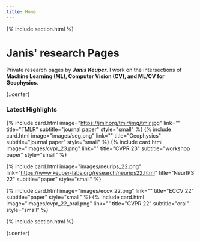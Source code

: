 ```yaml
---
title: Home
---
```


{% include section.html %}

# Janis' research Pages
Private research pages by ***Janis Keuper***. I work on the intersections of **Machine Learning (ML), Computer Vision (CV), and ML/CV for Geophysics**.

{:.center}
### Latest Highlights

{%
  include card.html
  image="https://jmlr.org/tmlr/img/tmlr.jpg"
  link=""
  title="TMLR"
  subtitle="journal paper"
  style="small"
%}
{%
  include card.html
  image="images/seg.png"
  link=""
  title="Geophysics"
  subtitle="journal paper"
  style="small"
%}
{%
  include card.html
  image="images/cvpr_23.png"
  link=""
  title="CVPR 23"
  subtitle="workshop paper"
  style="small"
%}

{%
  include card.html
  image="images/neurips_22.png"
  link="https://www.keuper-labs.org/research/neurips22.html"
  title="NeurIPS 22"
  subtitle="paper"
  style="small"
%}

{%
  include card.html
  image="images/eccv_22.png"
  link=""
  title="ECCV 22"
  subtitle="paper"
  style="small"
%}
{%
  include card.html
  image="images/cvpr_22_oral.png"
  link=""
  title="CVPR 22"
  subtitle="oral"
  style="small"
%}


{% include section.html %}



{:.center}

